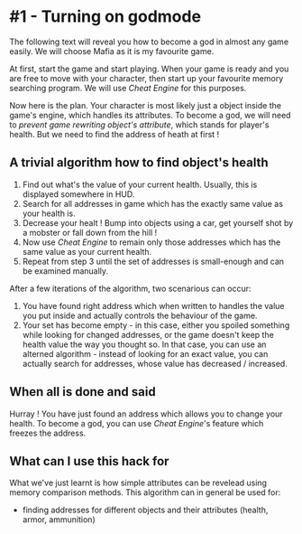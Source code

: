 # #1 - Turning on godmode

The following text will reveal you how to become a god in almost any game easily. We will choose
Mafia as it is my favourite game.

At first, start the game and start playing. When your game is ready and you are free to move with
your character, then start up your favourite memory searching program. We will use *Cheat Engine*
for this purposes.

Now here is the plan. Your character is most likely just a object inside the game's engine, which
handles its attributes. To become a god, we will need to *prevent game rewriting object's attribute*, 
which stands for player's health. But we need to find the address of heath at first !

## A trivial algorithm how to find object's health 

1. Find out what's the value of your current health. Usually, this is displayed somewhere in HUD.
2. Search for all addresses in game which has the exactly same value as your health is.
3. Decrease your healt ! Bump into objects using a car, get yourself shot by a mobster or fall down
   from the hill !
4. Now use *Cheat Engine* to remain only those addresses which has the same value as your current
   health.
5. Repeat from step 3 until the set of addresses is small-enough and can be examined manually.

After a few iterations of the algorithm, two scenarious can occur:
1. You have found right address which when written to handles the value you
put inside and actually controls the behaviour of the game.
2. Your set has become empty - in this case, either you spoiled something
while looking for changed addresses, or the game doesn't keep the health value the way 
you thought so. In that case, you can use an alterned algorithm - instead of looking for 
an exact value, you can actually search for addresses, whose value has decreased / increased.

## When all is done and said
Hurray ! You have just found an address which allows you to change your health. To become a god,
       you can use *Cheat Engine*'s feature which freezes the address.

## What can I use this hack for

What we've just learnt is how simple attributes can be revelead using memory comparison methods.
This algorithm can in general be used for:
* finding addresses for different objects and their attributes (health, armor, ammunition)
